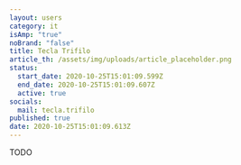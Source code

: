 ```yaml
---
layout: users
category: it
isAmp: "true"
noBrand: "false"
title: Tecla Trifilo
article_th: /assets/img/uploads/article_placeholder.png
status:
  start_date: 2020-10-25T15:01:09.599Z
  end_date: 2020-10-25T15:01:09.607Z
  active: true
socials:
  mail: tecla.trifilo
published: true
date: 2020-10-25T15:01:09.613Z
---
```

TODO